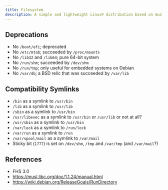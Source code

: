 ```yaml
---
title: Filesystem
description: A simple and lightweight Linux® distribution based on musl libc and toybox
---
```


## Deprecations
- No `/boot/efi`; deprecated
- No `/etc/mtab`; succeeded by `/proc/mounts`
- No `/lib32` and `/lib64`; pure 64-bit system
- No `/run/shm`; succeeded by `/dev/shm`
- No `/run/tmp`; only useful for embedded systems on Debian
- No `/var/db`; a BSD relic that was succeeded by `/var/lib`

## Compatibility Symlinks
- `/bin` as a symlink to `/usr/bin`
- `/lib` as a symlink to `/usr/lib`
- `/sbin` as a symlink to `/usr/bin`
- `/usr/libexec` as a symlink to `/usr/bin` or `/usr/lib` or not at all?
- `/usr/sbin` as a symlink to `/usr/bin`
- `/var/lock` as a symlink to `/run/lock`
- `/var/run` as a symlink to `/run`
- `/var/spool/mail` as a symlink to `/var/mail`
- Sticky bit (`1777`) is set on `/dev/shm`, `/tmp` and `/var/tmp` (and `/var/mail`?)

## References
- FHS 3.0
- https://musl.libc.org/doc/1.1.24/manual.html
- https://wiki.debian.org/ReleaseGoals/RunDirectory
